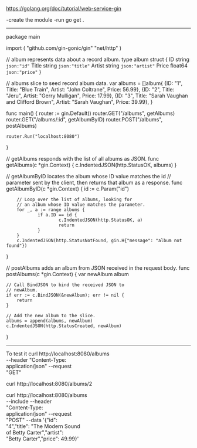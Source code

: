 https://golang.org/doc/tutorial/web-service-gin

-create the module
-run go get .

-----------------------------------------------------------------------------------------------------
package main

import (
	"github.com/gin-gonic/gin"
	"net/http"
)

// album represents data about a record album.
type album struct {
	ID     string  `json:"id"`
	Title  string  `json:"title"`
	Artist string  `json:"artist"`
	Price  float64 `json:"price"`
}

// albums slice to seed record album data.
var albums = []album{
	{ID: "1", Title: "Blue Train", Artist: "John Coltrane", Price: 56.99},
	{ID: "2", Title: "Jeru", Artist: "Gerry Mulligan", Price: 17.99},
	{ID: "3", Title: "Sarah Vaughan and Clifford Brown", Artist: "Sarah Vaughan", Price: 39.99},
}

func main() {
	router := gin.Default()
	router.GET("/albums", getAlbums)
	router.GET("/albums/:id", getAlbumByID)
	router.POST("/albums", postAlbums)

	router.Run("localhost:8080")
}

// getAlbums responds with the list of all albums as JSON.
func getAlbums(c *gin.Context) {
	c.IndentedJSON(http.StatusOK, albums)
}

// getAlbumByID locates the album whose ID value matches the id
// parameter sent by the client, then returns that album as a response.
func getAlbumByID(c *gin.Context) {
        id := c.Param("id")

        // Loop over the list of albums, looking for
        // an album whose ID value matches the parameter.
        for _, a := range albums {
                if a.ID == id {
                        c.IndentedJSON(http.StatusOK, a)
                        return
                }
        }
        c.IndentedJSON(http.StatusNotFound, gin.H{"message": "album not found"})
}


// postAlbums adds an album from JSON received in the request body.
func postAlbums(c *gin.Context) {
	var newAlbum album

	// Call BindJSON to bind the received JSON to
	// newAlbum.
	if err := c.BindJSON(&newAlbum); err != nil {
		return
	}

	// Add the new album to the slice.
	albums = append(albums, newAlbum)
	c.IndentedJSON(http.StatusCreated, newAlbum)
}

-----------------------------------------------------------------------------------------------------

To test it
curl http://localhost:8080/albums \
    --header "Content-Type: \
    application/json" --request \
    "GET"


curl http://localhost:8080/albums/2

curl http://localhost:8080/albums \
    --include --header \
    "Content-Type: \
    application/json" --request \
    "POST" --data '{"id": \
    "4","title": "The Modern Sound \
    of Betty Carter","artist": \
    "Betty Carter","price": 49.99}'
